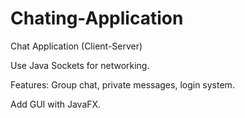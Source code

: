 # Chating-Application
Chat Application (Client-Server)

Use Java Sockets for networking.

Features: Group chat, private messages, login system.

 Add GUI with JavaFX.
